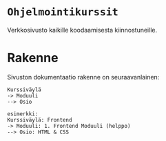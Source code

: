 # `Ohjelmointikurssit`
Verkkosivusto kaikille koodaamisesta kiinnostuneille.

# Rakenne
Sivuston dokumentaatio rakenne on seuraavanlainen:
```comment
Kurssiväylä
-> Moduuli
--> Osio

esimerkki:
Kurssiväylä: Frontend 
-> Moduuli: 1. Frontend Moduuli (helppo)
--> Osio: HTML & CSS
```
